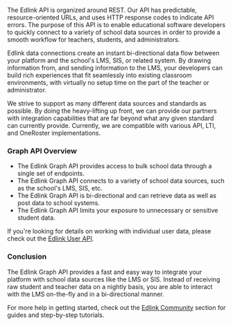 The Edlink API is organized around REST. Our API has predictable, resource-oriented URLs, and uses HTTP response codes to indicate API errors. The purpose of this API is to enable educational software developers to quickly connect to a variety of school data sources in order to provide a smooth workflow for teachers, students, and administrators.

Edlink data connections create an instant bi-directional data flow between your platform and the school's LMS, SIS, or related system. By drawing information from, and sending information to the LMS, your developers can build rich experiences that fit seamlessly into existing classroom environments, with virtually no setup time on the part of the teacher or administrator.

We strive to support as many different data sources and standards as possible. By doing the heavy-lifting up front, we can provide our partners with integration capabilities that are far beyond what any given standard can currently provide. Currently, we are compatible with various API, LTI, and OneRoster implementations.

<!-- We also offer a variety of endpoints that mirror common data providers ([Classlink](/docs/graph/classlink) and [Clever](/docs/graph/clever)) to help you maximize any prior investment that you made into data integration. -->

### Graph API Overview

* The Edlink Graph API provides access to bulk school data through a single set of endpoints.
* The Edlink Graph API connects to a variety of school data sources, such as the school's LMS, SIS, etc.
* The Edlink Graph API is bi-directional and can retrieve data as well as post data to school systems.
* The Edlink Graph API limits your exposure to unnecessary or sensitive student data.

If you're looking for details on working with individual user data, please check out the [Edlink User API](/docs/user/introduction).

### Conclusion

The Edlink Graph API provides a fast and easy way to integrate your platform with school data sources like the LMS or SIS. Instead of receiving raw student and teacher data on a nightly basis, you are able to interact with the LMS on-the-fly and in a bi-directional manner.

For more help in getting started, check out the [Edlink Community](/community) section for guides and step-by-step tutorials.